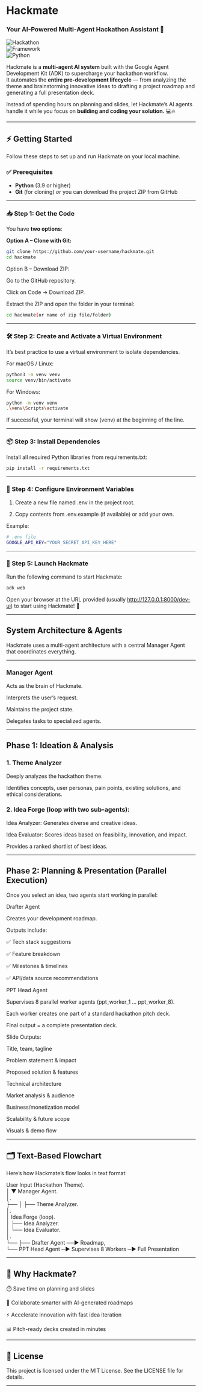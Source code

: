 

# Hackmate  
### Your AI-Powered Multi-Agent Hackathon Assistant 🚀  

![Hackathon](https://img.shields.io/badge/Event-IEEE_SB_JIIT%20Techblocks%2011.1-blue.svg)  
![Framework](https://img.shields.io/badge/Framework-Google%20ADK-orange.svg)  
![Python](https://img.shields.io/badge/Python-3.9+-blue.svg)

Hackmate is a **multi-agent AI system** built with the Google Agent Development Kit (ADK) to supercharge your hackathon workflow.  
It automates the **entire pre-development lifecycle** — from analyzing the theme and brainstorming innovative ideas to drafting a project roadmap and generating a full presentation deck.  

Instead of spending hours on planning and slides, let Hackmate’s AI agents handle it while you focus on **building and coding your solution.** 💻🔥  

---

## ⚡ Getting Started  

Follow these steps to set up and run Hackmate on your local machine.  

### ✅ Prerequisites  
- **Python** (3.9 or higher)  
- **Git** (for cloning) *or* you can download the project ZIP from GitHub  

---

### 📥 Step 1: Get the Code  

You have **two options**:  

**Option A – Clone with Git:**  
```sh
git clone https://github.com/your-username/hackmate.git
cd hackmate
```
Option B – Download ZIP:

Go to the GitHub repository.

Click on Code → Download ZIP.

Extract the ZIP and open the folder in your terminal:

```bash
cd hackmate(or name of zip file/folder)
```

---

### 🛠️ Step 2: Create and Activate a Virtual Environment

It’s best practice to use a virtual environment to isolate dependencies.

For macOS / Linux:
```bash
python3 -m venv venv
source venv/bin/activate
```
For Windows:

```bash 
python -m venv venv
.\venv\Scripts\activate
```
If successful, your terminal will show (venv) at the beginning of the line.


---

### 📦 Step 3: Install Dependencies

Install all required Python libraries from requirements.txt:
```bash
pip install -r requirements.txt
```

---

### 🔑 Step 4: Configure Environment Variables

1. Create a new file named .env in the project root.


2. Copy contents from .env.example (if available) or add your own.



Example:
```bash
# .env file
GOOGLE_API_KEY="YOUR_SECRET_API_KEY_HERE"
```

---

### 🚀 Step 5: Launch Hackmate

Run the following command to start Hackmate:
```bash
adk web
```
Open your browser at the URL provided (usually http://127.0.0.1:8000/dev-ui) to start using Hackmate! 🎉


---

## System Architecture & Agents

Hackmate uses a multi-agent architecture with a central Manager Agent that coordinates everything.


---
###  Manager Agent

Acts as the brain of Hackmate.

Interprets the user’s request.

Maintains the project state.

Delegates tasks to specialized agents.



---
## Phase 1: Ideation & Analysis

### 1. Theme Analyzer

Deeply analyzes the hackathon theme.

Identifies concepts, user personas, pain points, existing solutions, and ethical considerations.



### 2. Idea Forge (loop with two sub-agents):

Idea Analyzer: Generates diverse and creative ideas.

Idea Evaluator: Scores ideas based on feasibility, innovation, and impact.

Provides a ranked shortlist of best ideas.





---

## Phase 2: Planning & Presentation (Parallel Execution)

Once you select an idea, two agents start working in parallel:

Drafter Agent

Creates your development roadmap.

Outputs include:

✅ Tech stack suggestions

✅ Feature breakdown

✅ Milestones & timelines

✅ API/data source recommendations



PPT Head Agent

Supervises 8 parallel worker agents (ppt_worker_1 … ppt_worker_8).

Each worker creates one part of a standard hackathon pitch deck.

Final output = a complete presentation deck.


Slide Outputs:

Title, team, tagline

Problem statement & impact

Proposed solution & features

Technical architecture

Market analysis & audience

Business/monetization model

Scalability & future scope

Visuals & demo flow



---

## 🗂️ Text-Based Flowchart

Here’s how Hackmate’s flow looks in text format:

User Input (Hackathon Theme).      
        │
        ▼
 Manager Agent.    
        │.      
        ├── 
        │       ├── Theme Analyzer.           
        │.                 
        │   Idea Forge (loop).           
        │       ├── Idea Analyzer.           
        │       └── Idea Evaluator.           
        │.      
        └── 
                ├── Drafter Agent ──► Roadmap,           
                                   └── PPT Head                 Agent ─► Supervises 8 Workers ─► Full Presentation


---

## 🎯 Why Hackmate?

⏱️ Save time on planning and slides

🤝 Collaborate smarter with AI-generated roadmaps

⚡ Accelerate innovation with fast idea iteration

📊 Pitch-ready decks created in minutes



---

## 📌 License

This project is licensed under the MIT License. See the LICENSE file for details.

---

